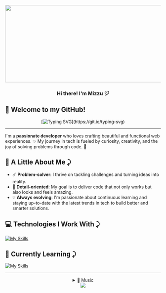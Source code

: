 

<div align="center">
  <img align="center" width="800px" height="250px" src="https://i.imgur.com/n9DlGQw.gif"/>
<h3 align="center">Hi there! I'm Mizzu ジ</h3>
</div>

👋 Welcome to my GitHub!
---

<div align="center">
  
[![Typing SVG](https://readme-typing-svg.demolab.com?font=JetBrains&size=17&pause=400&color=8283FF&center=true&vCenter=true&random=false&width=435&lines=%E2%98%84%EF%B8%8F+Transforming+ideas+into+reality...;%E2%98%95+Code%2C+coffee+and+passion...;%F0%9F%8E%A7+Coding+to+the+rhythm+of+music...;%F0%9F%8E%B5+Where+notes+become+bits...;%F0%9F%8E%B6+And+melodies+become+algorithms...)](https://git.io/typing-svg)

</div>

---
I'm a **passionate developer** who loves crafting beautiful and functional web experiences. ✨ My journey in tech is fueled by curiosity, creativity, and the joy of solving problems through code. 🚀  


🌟 A Little About Me ⤸
---
- ☄️ **Problem-solver**: I thrive on tackling challenges and turning ideas into reality.
- 🎯 **Detail-oriented**: My goal is to deliver code that not only works but also looks and feels amazing.  
- 💡 **Always evolving**: I'm passionate about continuous learning and staying up-to-date with the latest trends in tech to build better and smarter solutions. 

💻 Technologies I Work With ⤸
---
<div>
  
 [![My Skills](https://skillicons.dev/icons?i=html,css,bootstrap,python,js,tailwind)](https://skillicons.dev)
</div>

🌱 Currently Learning ⤸
---
<div>

 [![My Skills](https://skillicons.dev/icons?i=nodejs,express,react)](https://skillicons.dev)
</div>

---
<div align="center">
<details align="center">
  <summary>🎵 Music</summary>
  
![Alt text](https://spotify-recently-played-readme.vercel.app/api?user=31t5ldnl22dk6cziqtedriwbgera)
</details>
</div>

<div align="center">
  <img src="https://visitor-badge.laobi.icu/badge?page_id=mizzu-u&left_color=indigo&right_color=slategray"  />
</div>
